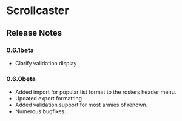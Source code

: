 # Scrollcaster
## Release Notes

### 0.6.1beta
- Clarify validation display

### 0.6.0beta
- Added import for popular list format to the rosters header menu.
- Updated export formatting.
- Added validation support for most armies of renown.
- Numerous bugfixes.